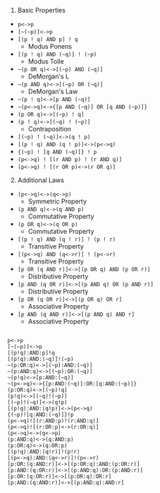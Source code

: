 1. Basic Properties

  - `p<->p `
  - `[~(~p)]<->p `
  - `[(p ! q) AND p] ! q `
    + Modus Ponens
  - `[(p ! q) AND (~q)] ! (~p) `
    + Modus Tolle
  - `~(p OR q)<->[(~p) AND (~q)] `
    + DeMorgan's L
  - `~(p AND q)<->[(~p) OR (~q)] `
    + DeMorgan's Law
  - `~(p ! q)<->[p AND (~q)] `
  - `~(p<->q)<->{[p AND (~q)] OR [q AND (~p)]} `
  - `(p OR q)<->[(~p) ! q] `
  - `(p ! q)<->[(~q) ! (~p)] `
    + Contraposition
  - `[(~p) ! (~q)]<->(q ! p) `
  - `[(p ! q) AND (q ! p)]<->(p<->q) `
  - `{(~p) ! [q AND (~q)]} ! p `
  - `(p<->q) ! [(r AND p) ! (r AND q)] `
  - `(p<->q) ! [(r OR p)<->(r OR q)] `

2. Additional Laws
  - `(p<->q)<->(q<->p) `
    +  Symmetric Property
  - `(p AND q)<->(q AND p) `
    +  Commutative Property
  - `(p OR q)<->(q OR p) `
    +  Commutative Property
  - `[(p ! q) AND (q ! r)] ! (p ! r) `
    +  Transitive Property
  - `[(p<->q) AND (q<->r)] ! (p<->r) `
    +  Transitive Property
  - `[p OR (q AND r)]<->[(p OR q) AND (p OR r)] `
    +  Distributive Property
  - `[p AND (q OR r)]<->[(p AND q) OR (p AND r)] `
    +  Distributive Property
  - `[p OR (q OR r)]<->[(p OR q) OR r] `
    +  Associative Property
  - `[p AND (q AND r)]<->[(p AND q) AND r] `
    +  Associative Property


```

p<->p
[~(~p)]<->p
[(p!q):AND:p]!q
[(p!q):AND:(~q)]!(~p)
~(p:OR:q)<->[(~p):AND:(~q)]
~(p:AND:q)<->[(~p):OR:(~q)]
~(p!q)<->[p:AND:(~q)]
~(p<->q)<->{[p:AND:(~q)]:OR:[q:AND:(~p)]}
(p:OR:q)<->[(~p)!q]
(p!q)<->[(~q)!(~p)]
[(~p)!(~q)]<->(q!p)
[(p!q):AND:(q!p)]<->(p<->q)
{(~p)![q:AND:(~q)]}!p
(p<->q)![(r:AND:p)!(r:AND:q)]
(p<->q)![(r:OR:p)<->(r:OR:q)]
(p<->q)<->(q<->p)
(p:AND:q)<->(q:AND:p)
(p:OR:q)<->(q:OR:p)
[(p!q):AND:(q!r)]!(p!r)
[(p<->q):AND:(q<->r)]!(p<->r)
[p:OR:(q:AND:r)]<->[(p:OR:q):AND:(p:OR:r)]
[p:AND:(q:OR:r)]<->[(p:AND:q):OR:(p:AND:r)]
[p:OR:(q:OR:r)]<->[(p:OR:q):OR:r]
[p:AND:(q:AND:r)]<->[(p:AND:q):AND:r]

```